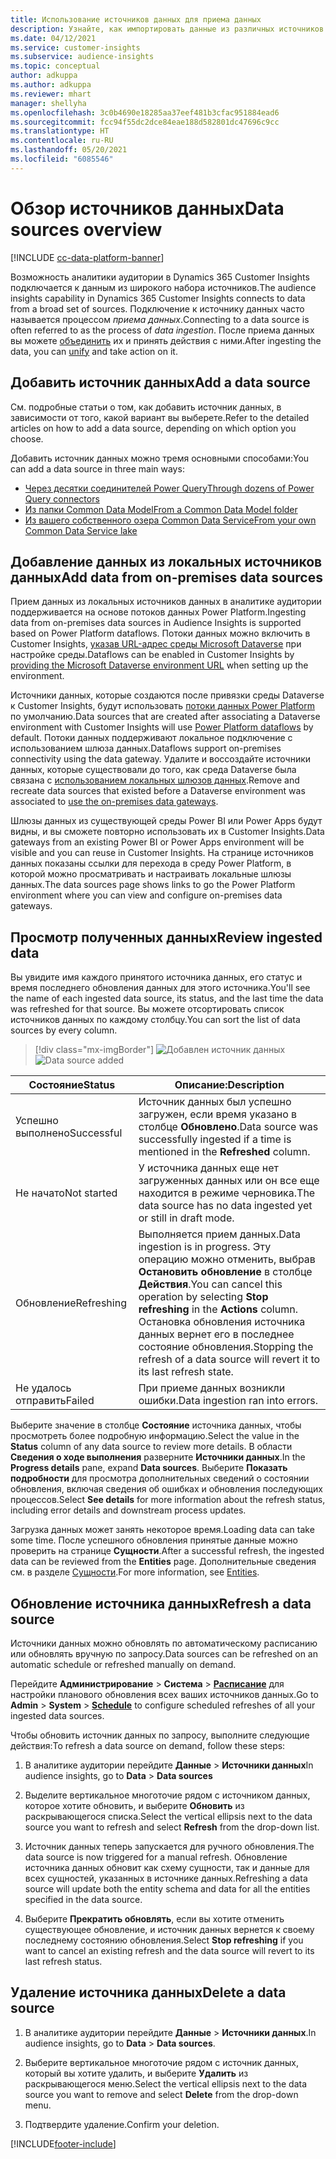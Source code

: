 ```yaml
---
title: Использование источников данных для приема данных
description: Узнайте, как импортировать данные из различных источников.
ms.date: 04/12/2021
ms.service: customer-insights
ms.subservice: audience-insights
ms.topic: conceptual
author: adkuppa
ms.author: adkuppa
ms.reviewer: mhart
manager: shellyha
ms.openlocfilehash: 3c0b4690e18285aa37eef481b3cfac951884ead6
ms.sourcegitcommit: fcc94f55dc2dce84eae188d582801dc47696c9cc
ms.translationtype: HT
ms.contentlocale: ru-RU
ms.lasthandoff: 05/20/2021
ms.locfileid: "6085546"
---
```

# <a name="data-sources-overview"></a><span data-ttu-id="51517-103">Обзор источников данных</span><span class="sxs-lookup"><span data-stu-id="51517-103">Data sources overview</span></span>

[!INCLUDE [cc-data-platform-banner](../includes/cc-data-platform-banner.md)]

<span data-ttu-id="51517-104">Возможность аналитики аудитории в Dynamics 365 Customer Insights подключается к данным из широкого набора источников.</span><span class="sxs-lookup"><span data-stu-id="51517-104">The audience insights capability in Dynamics 365 Customer Insights connects to data from a broad set of sources.</span></span> <span data-ttu-id="51517-105">Подключение к источнику данных часто называется процессом *приема данных*.</span><span class="sxs-lookup"><span data-stu-id="51517-105">Connecting to a data source is often referred to as the process of *data ingestion*.</span></span> <span data-ttu-id="51517-106">После приема данных вы можете [объединить](data-unification.md) их и принять действия с ними.</span><span class="sxs-lookup"><span data-stu-id="51517-106">After ingesting the data, you can [unify](data-unification.md) and take action on it.</span></span>

## <a name="add-a-data-source"></a><span data-ttu-id="51517-107">Добавить источник данных</span><span class="sxs-lookup"><span data-stu-id="51517-107">Add a data source</span></span>

<span data-ttu-id="51517-108">См. подробные статьи о том, как добавить источник данных, в зависимости от того, какой вариант вы выберете.</span><span class="sxs-lookup"><span data-stu-id="51517-108">Refer to the detailed articles on how to add a data source, depending on which option you choose.</span></span>

<span data-ttu-id="51517-109">Добавить источник данных можно тремя основными способами:</span><span class="sxs-lookup"><span data-stu-id="51517-109">You can add a data source in three main ways:</span></span>

- [<span data-ttu-id="51517-110">Через десятки соединителей Power Query</span><span class="sxs-lookup"><span data-stu-id="51517-110">Through dozens of Power Query connectors</span></span>](connect-power-query.md)
- [<span data-ttu-id="51517-111">Из папки Common Data Model</span><span class="sxs-lookup"><span data-stu-id="51517-111">From a Common Data Model folder</span></span>](connect-common-data-model.md)
- [<span data-ttu-id="51517-112">Из вашего собственного озера Common Data Service</span><span class="sxs-lookup"><span data-stu-id="51517-112">From your own Common Data Service lake</span></span>](connect-common-data-service-lake.md)

## <a name="add-data-from-on-premises-data-sources"></a><span data-ttu-id="51517-113">Добавление данных из локальных источников данных</span><span class="sxs-lookup"><span data-stu-id="51517-113">Add data from on-premises data sources</span></span>

<span data-ttu-id="51517-114">Прием данных из локальных источников данных в аналитике аудитории поддерживается на основе потоков данных Power Platform.</span><span class="sxs-lookup"><span data-stu-id="51517-114">Ingesting data from on-premises data sources in Audience Insights is supported based on Power Platform dataflows.</span></span> <span data-ttu-id="51517-115">Потоки данных можно включить в Customer Insights, [указав URL-адрес среды Microsoft Dataverse](manage-environments.md#create-an-environment-in-an-existing-organization) при настройке среды.</span><span class="sxs-lookup"><span data-stu-id="51517-115">Dataflows can be enabled in Customer Insights by [providing the Microsoft Dataverse environment URL](manage-environments.md#create-an-environment-in-an-existing-organization) when setting up the environment.</span></span>

<span data-ttu-id="51517-116">Источники данных, которые создаются после привязки среды Dataverse к Customer Insights, будут использовать [потоки данных Power Platform](/power-query/dataflows/overview-dataflows-across-power-platform-dynamics-365) по умолчанию.</span><span class="sxs-lookup"><span data-stu-id="51517-116">Data sources that are created after associating a Dataverse environment with Customer Insights will use [Power Platform dataflows](/power-query/dataflows/overview-dataflows-across-power-platform-dynamics-365) by default.</span></span> <span data-ttu-id="51517-117">Потоки данных поддерживают локальное подключение с использованием шлюза данных.</span><span class="sxs-lookup"><span data-stu-id="51517-117">Dataflows support on-premises connectivity using the data gateway.</span></span> <span data-ttu-id="51517-118">Удалите и воссоздайте источники данных, которые существовали до того, как среда Dataverse была связана с [использованием локальных шлюзов данных](/powerapps/maker/data-platform/using-dataflows-with-on-premises-data.md).</span><span class="sxs-lookup"><span data-stu-id="51517-118">Remove and recreate data sources that existed before a Dataverse environment was associated to [use the on-premises data gateways](/powerapps/maker/data-platform/using-dataflows-with-on-premises-data.md).</span></span>

<span data-ttu-id="51517-119">Шлюзы данных из существующей среды Power BI или Power Apps будут видны, и вы сможете повторно использовать их в Customer Insights.</span><span class="sxs-lookup"><span data-stu-id="51517-119">Data gateways from an existing Power BI or Power Apps environment will be visible and you can reuse in Customer Insights.</span></span> <span data-ttu-id="51517-120">На странице источников данных показаны ссылки для перехода в среду Power Platform, в которой можно просматривать и настраивать локальные шлюзы данных.</span><span class="sxs-lookup"><span data-stu-id="51517-120">The data sources page shows links to go the Power Platform environment where you can view and configure on-premises data gateways.</span></span>

## <a name="review-ingested-data"></a><span data-ttu-id="51517-121">Просмотр полученных данных</span><span class="sxs-lookup"><span data-stu-id="51517-121">Review ingested data</span></span>

<span data-ttu-id="51517-122">Вы увидите имя каждого принятого источника данных, его статус и время последнего обновления данных для этого источника.</span><span class="sxs-lookup"><span data-stu-id="51517-122">You'll see the name of each ingested data source, its status, and the last time the data was refreshed for that source.</span></span> <span data-ttu-id="51517-123">Вы можете отсортировать список источников данных по каждому столбцу.</span><span class="sxs-lookup"><span data-stu-id="51517-123">You can sort the list of data sources by every column.</span></span>

> [!div class="mx-imgBorder"]
> <span data-ttu-id="51517-124">![Добавлен источник данных](media/configure-data-datasource-added.png "Добавлен источник данных")</span><span class="sxs-lookup"><span data-stu-id="51517-124">![Data source added](media/configure-data-datasource-added.png "Data source added")</span></span>

|<span data-ttu-id="51517-125">Состояние</span><span class="sxs-lookup"><span data-stu-id="51517-125">Status</span></span>  |<span data-ttu-id="51517-126">Описание:</span><span class="sxs-lookup"><span data-stu-id="51517-126">Description</span></span>  |
|---------|---------|
|<span data-ttu-id="51517-127">Успешно выполнено</span><span class="sxs-lookup"><span data-stu-id="51517-127">Successful</span></span>   |<span data-ttu-id="51517-128">Источник данных был успешно загружен, если время указано в столбце **Обновлено**.</span><span class="sxs-lookup"><span data-stu-id="51517-128">Data source was successfully ingested if a time is mentioned in the **Refreshed** column.</span></span>
|<span data-ttu-id="51517-129">Не начато</span><span class="sxs-lookup"><span data-stu-id="51517-129">Not started</span></span>   |<span data-ttu-id="51517-130">У источника данных еще нет загруженных данных или он все еще находится в режиме черновика.</span><span class="sxs-lookup"><span data-stu-id="51517-130">The data source has no data ingested yet or still in draft mode.</span></span>         |
|<span data-ttu-id="51517-131">Обновление</span><span class="sxs-lookup"><span data-stu-id="51517-131">Refreshing</span></span>    |<span data-ttu-id="51517-132">Выполняется прием данных.</span><span class="sxs-lookup"><span data-stu-id="51517-132">Data ingestion is in progress.</span></span> <span data-ttu-id="51517-133">Эту операцию можно отменить, выбрав **Остановить обновление** в столбце **Действия**.</span><span class="sxs-lookup"><span data-stu-id="51517-133">You can cancel this operation by selecting **Stop refreshing** in the **Actions** column.</span></span> <span data-ttu-id="51517-134">Остановка обновления источника данных вернет его в последнее состояние обновления.</span><span class="sxs-lookup"><span data-stu-id="51517-134">Stopping the refresh of a data source will revert it to its last refresh state.</span></span>       |
|<span data-ttu-id="51517-135">Не удалось отправить</span><span class="sxs-lookup"><span data-stu-id="51517-135">Failed</span></span>     |<span data-ttu-id="51517-136">При приеме данных возникли ошибки.</span><span class="sxs-lookup"><span data-stu-id="51517-136">Data ingestion ran into errors.</span></span>         |

<span data-ttu-id="51517-137">Выберите значение в столбце **Состояние** источника данных, чтобы просмотреть более подробную информацию.</span><span class="sxs-lookup"><span data-stu-id="51517-137">Select the value in the **Status** column of any data source to review more details.</span></span> <span data-ttu-id="51517-138">В области **Сведения о ходе выполнения** разверните **Источники данных**.</span><span class="sxs-lookup"><span data-stu-id="51517-138">In the **Progress details** pane, expand **Data sources**.</span></span> <span data-ttu-id="51517-139">Выберите **Показать подробности** для просмотра дополнительных сведений о состоянии обновления, включая сведения об ошибках и обновления последующих процессов.</span><span class="sxs-lookup"><span data-stu-id="51517-139">Select **See details** for more information about the refresh status, including error details and downstream process updates.</span></span>

<span data-ttu-id="51517-140">Загрузка данных может занять некоторое время.</span><span class="sxs-lookup"><span data-stu-id="51517-140">Loading data can take some time.</span></span> <span data-ttu-id="51517-141">После успешного обновления принятые данные можно проверить на странице **Сущности**.</span><span class="sxs-lookup"><span data-stu-id="51517-141">After a successful refresh, the ingested data can be reviewed from the **Entities** page.</span></span> <span data-ttu-id="51517-142">Дополнительные сведения см. в разделе [Сущности](entities.md).</span><span class="sxs-lookup"><span data-stu-id="51517-142">For more information, see [Entities](entities.md).</span></span>

## <a name="refresh-a-data-source"></a><span data-ttu-id="51517-143">Обновление источника данных</span><span class="sxs-lookup"><span data-stu-id="51517-143">Refresh a data source</span></span>

<span data-ttu-id="51517-144">Источники данных можно обновлять по автоматическому расписанию или обновлять вручную по запросу.</span><span class="sxs-lookup"><span data-stu-id="51517-144">Data sources can be refreshed on an automatic schedule or refreshed manually on demand.</span></span> 

<span data-ttu-id="51517-145">Перейдите **Администрирование** > **Система** > [**Расписание**](system.md#schedule-tab) для настройки планового обновления всех ваших источников данных.</span><span class="sxs-lookup"><span data-stu-id="51517-145">Go to **Admin** > **System** > [**Schedule**](system.md#schedule-tab) to configure scheduled refreshes of all your ingested data sources.</span></span>

<span data-ttu-id="51517-146">Чтобы обновить источник данных по запросу, выполните следующие действия:</span><span class="sxs-lookup"><span data-stu-id="51517-146">To refresh a data source on demand, follow these steps:</span></span>

1. <span data-ttu-id="51517-147">В аналитике аудитории перейдите **Данные** > **Источники данных**</span><span class="sxs-lookup"><span data-stu-id="51517-147">In audience insights, go to **Data** > **Data sources**</span></span>

2. <span data-ttu-id="51517-148">Выделите вертикальное многоточие рядом с источником данных, которое хотите обновить, и выберите **Обновить** из раскрывающегося списка.</span><span class="sxs-lookup"><span data-stu-id="51517-148">Select the vertical ellipsis next to the data source you want to refresh and select **Refresh** from the drop-down list.</span></span>

3. <span data-ttu-id="51517-149">Источник данных теперь запускается для ручного обновления.</span><span class="sxs-lookup"><span data-stu-id="51517-149">The data source is now triggered for a manual refresh.</span></span> <span data-ttu-id="51517-150">Обновление источника данных обновит как схему сущности, так и данные для всех сущностей, указанных в источнике данных.</span><span class="sxs-lookup"><span data-stu-id="51517-150">Refreshing a data source will update both the entity schema and data for all the entities specified in the data source.</span></span>

4. <span data-ttu-id="51517-151">Выберите **Прекратить обновлять**, если вы хотите отменить существующее обновление, и источник данных вернется к своему последнему состоянию обновления.</span><span class="sxs-lookup"><span data-stu-id="51517-151">Select **Stop refreshing** if you want to cancel an existing refresh and the data source will revert to its last refresh status.</span></span>

## <a name="delete-a-data-source"></a><span data-ttu-id="51517-152">Удаление источника данных</span><span class="sxs-lookup"><span data-stu-id="51517-152">Delete a data source</span></span>

1. <span data-ttu-id="51517-153">В аналитике аудитории перейдите **Данные** > **Источники данных**.</span><span class="sxs-lookup"><span data-stu-id="51517-153">In audience insights, go to **Data** > **Data sources**.</span></span>

2. <span data-ttu-id="51517-154">Выберите вертикальное многоточие рядом с источник данных, который вы хотите удалить, и выберите **Удалить** из раскрывающегося меню.</span><span class="sxs-lookup"><span data-stu-id="51517-154">Select the vertical ellipsis next to the data source you want to remove and select **Delete** from the drop-down menu.</span></span>

3. <span data-ttu-id="51517-155">Подтвердите удаление.</span><span class="sxs-lookup"><span data-stu-id="51517-155">Confirm your deletion.</span></span>


[!INCLUDE[footer-include](../includes/footer-banner.md)]
